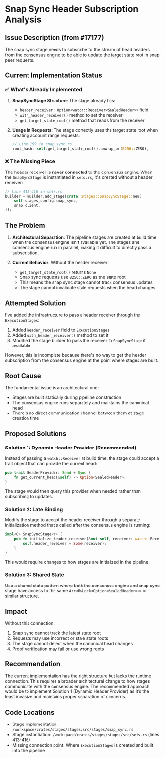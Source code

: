 # Snap Sync Header Subscription Analysis

## Issue Description (from #17177)

The snap sync stage needs to subscribe to the stream of head headers from the consensus engine to be able to update the target state root in snap peer requests.

## Current Implementation Status

### ✅ What's Already Implemented

1. **SnapSyncStage Structure**: The stage already has:
   - `header_receiver: Option<watch::Receiver<SealedHeader>>` field
   - `with_header_receiver()` method to set the receiver
   - `get_target_state_root()` method that reads from the receiver

2. **Usage in Requests**: The stage correctly uses the target state root when creating account range requests:
   ```rust
   // Line 199 in snap_sync.rs
   root_hash: self.get_target_state_root().unwrap_or(B256::ZERO),
   ```

### ❌ The Missing Piece

The header receiver is **never connected** to the consensus engine. When the `SnapSyncStage` is instantiated in `sets.rs`, it's created without a header receiver:

```rust
// Line 413-416 in sets.rs
builder = builder.add_stage(crate::stages::SnapSyncStage::new(
    self.stages_config.snap_sync,
    snap_client,
));
```

## The Problem

1. **Architectural Separation**: The pipeline stages are created at build time when the consensus engine isn't available yet. The stages and consensus engine run in parallel, making it difficult to directly pass a subscription.

2. **Current Behavior**: Without the header receiver:
   - `get_target_state_root()` returns `None`
   - Snap sync requests use `B256::ZERO` as the state root
   - This means the snap sync stage cannot track consensus updates
   - The stage cannot invalidate stale requests when the head changes

## Attempted Solution

I've added the infrastructure to pass a header receiver through the `ExecutionStages`:

1. Added `header_receiver` field to `ExecutionStages`
2. Added `with_header_receiver()` method to set it
3. Modified the stage builder to pass the receiver to `SnapSyncStage` if available

However, this is incomplete because there's no way to get the header subscription from the consensus engine at the point where stages are built.

## Root Cause

The fundamental issue is an architectural one:
- Stages are built statically during pipeline construction
- The consensus engine runs separately and maintains the canonical head
- There's no direct communication channel between them at stage creation time

## Proposed Solutions

### Solution 1: Dynamic Header Provider (Recommended)

Instead of passing a `watch::Receiver` at build time, the stage could accept a trait object that can provide the current head:

```rust
pub trait HeaderProvider: Send + Sync {
    fn get_current_head(&self) -> Option<SealedHeader>;
}
```

The stage would then query this provider when needed rather than subscribing to updates.

### Solution 2: Late Binding

Modify the stage to accept the header receiver through a separate initialization method that's called after the consensus engine is running:

```rust
impl<C> SnapSyncStage<C> {
    pub fn initialize_header_receiver(&mut self, receiver: watch::Receiver<SealedHeader>) {
        self.header_receiver = Some(receiver);
    }
}
```

This would require changes to how stages are initialized in the pipeline.

### Solution 3: Shared State

Use a shared state pattern where both the consensus engine and snap sync stage have access to the same `Arc<RwLock<Option<SealedHeader>>>` or similar structure.

## Impact

Without this connection:
1. Snap sync cannot track the latest state root
2. Requests may use incorrect or stale state roots
3. The stage cannot detect when the canonical head changes
4. Proof verification may fail or use wrong roots

## Recommendation

The current implementation has the right structure but lacks the runtime connection. This requires a broader architectural change to how stages communicate with the consensus engine. The recommended approach would be to implement Solution 1 (Dynamic Header Provider) as it's the least invasive and maintains proper separation of concerns.

## Code Locations

- Stage implementation: `/workspace/crates/stages/stages/src/stages/snap_sync.rs`
- Stage instantiation: `/workspace/crates/stages/stages/src/sets.rs` (lines 413-416)
- Missing connection point: Where `ExecutionStages` is created and built into the pipeline